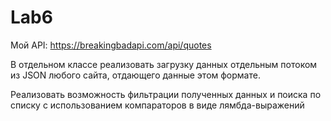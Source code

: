# Lab6
Мой API: https://breakingbadapi.com/api/quotes

В отдельном классе реализовать загрузку данных отдельным потоком из JSON любого сайта, отдающего данные  этом формате.

Реализовать возможность фильтрации полученных данных и поиска по списку с использованием компараторов в виде лямбда-выражений
